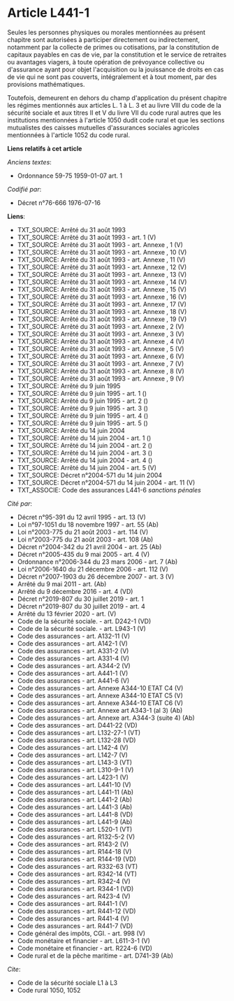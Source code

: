 # Article L441-1

Seules les personnes physiques ou morales mentionnées au présent chapitre sont autorisées à participer directement ou
indirectement, notamment par la collecte de primes ou cotisations, par la constitution de capitaux payables en cas de vie,
par la constitution et le service de retraites ou avantages viagers, à toute opération de prévoyance collective ou
d'assurance ayant pour objet l'acquisition ou la jouissance de droits en cas de vie qui ne sont pas couverts, intégralement
et à tout moment, par des provisions mathématiques.

Toutefois, demeurent en dehors du champ d'application du présent chapitre les régimes mentionnés aux articles L. 1 à L. 3 et
au livre VIII du code de la sécurité sociale et aux titres II et V du livre VII du code rural autres que les institutions
mentionnées à l'article 1050 dudit code rural et que les sections mutualistes des caisses mutuelles d'assurances sociales
agricoles mentionnées à l'article 1052 du code rural.

**Liens relatifs à cet article**

_Anciens textes_:

  - Ordonnance 59-75 1959-01-07 art. 1

_Codifié par_:

  - Décret n°76-666 1976-07-16

**Liens**:

  - TXT_SOURCE: Arrêté du 31 août 1993
  - TXT_SOURCE: Arrêté du 31 août 1993 - art. 1 (V)
  - TXT_SOURCE: Arrêté du 31 août 1993 - art. Annexe , 1 (V)
  - TXT_SOURCE: Arrêté du 31 août 1993 - art. Annexe , 10 (V)
  - TXT_SOURCE: Arrêté du 31 août 1993 - art. Annexe , 11 (V)
  - TXT_SOURCE: Arrêté du 31 août 1993 - art. Annexe , 12 (V)
  - TXT_SOURCE: Arrêté du 31 août 1993 - art. Annexe , 13 (V)
  - TXT_SOURCE: Arrêté du 31 août 1993 - art. Annexe , 14 (V)
  - TXT_SOURCE: Arrêté du 31 août 1993 - art. Annexe , 15 (V)
  - TXT_SOURCE: Arrêté du 31 août 1993 - art. Annexe , 16 (V)
  - TXT_SOURCE: Arrêté du 31 août 1993 - art. Annexe , 17 (V)
  - TXT_SOURCE: Arrêté du 31 août 1993 - art. Annexe , 18 (V)
  - TXT_SOURCE: Arrêté du 31 août 1993 - art. Annexe , 19 (V)
  - TXT_SOURCE: Arrêté du 31 août 1993 - art. Annexe , 2 (V)
  - TXT_SOURCE: Arrêté du 31 août 1993 - art. Annexe , 3 (V)
  - TXT_SOURCE: Arrêté du 31 août 1993 - art. Annexe , 4 (V)
  - TXT_SOURCE: Arrêté du 31 août 1993 - art. Annexe , 5 (V)
  - TXT_SOURCE: Arrêté du 31 août 1993 - art. Annexe , 6 (V)
  - TXT_SOURCE: Arrêté du 31 août 1993 - art. Annexe , 7 (V)
  - TXT_SOURCE: Arrêté du 31 août 1993 - art. Annexe , 8 (V)
  - TXT_SOURCE: Arrêté du 31 août 1993 - art. Annexe , 9 (V)
  - TXT_SOURCE: Arrêté du 9 juin 1995
  - TXT_SOURCE: Arrêté du 9 juin 1995 - art. 1 ()
  - TXT_SOURCE: Arrêté du 9 juin 1995 - art. 2 ()
  - TXT_SOURCE: Arrêté du 9 juin 1995 - art. 3 ()
  - TXT_SOURCE: Arrêté du 9 juin 1995 - art. 4 ()
  - TXT_SOURCE: Arrêté du 9 juin 1995 - art. 5 ()
  - TXT_SOURCE: Arrêté du 14 juin 2004
  - TXT_SOURCE: Arrêté du 14 juin 2004 - art. 1 ()
  - TXT_SOURCE: Arrêté du 14 juin 2004 - art. 2 ()
  - TXT_SOURCE: Arrêté du 14 juin 2004 - art. 3 ()
  - TXT_SOURCE: Arrêté du 14 juin 2004 - art. 4 ()
  - TXT_SOURCE: Arrêté du 14 juin 2004 - art. 5 (V)
  - TXT_SOURCE: Décret n°2004-571 du 14 juin 2004
  - TXT_SOURCE: Décret n°2004-571 du 14 juin 2004 - art. 11 (V)
  - TXT_ASSOCIE: Code des assurances L441-6 *sanctions pénales*

_Cité par_:

  - Décret n°95-391 du 12 avril 1995 - art. 13 (V)
  - Loi n°97-1051 du 18 novembre 1997 - art. 55 (Ab)
  - Loi n°2003-775 du 21 août 2003 - art. 114 (V)
  - Loi n°2003-775 du 21 août 2003 - art. 108 (Ab)
  - Décret n°2004-342 du 21 avril 2004 - art. 25 (Ab)
  - Décret n°2005-435 du 9 mai 2005 - art. 4 (V)
  - Ordonnance n°2006-344 du 23 mars 2006 - art. 7 (Ab)
  - Loi n°2006-1640 du 21 décembre 2006 - art. 112 (V)
  - Décret n°2007-1903 du 26 décembre 2007 - art. 3 (V)
  - Arrêté du 9 mai 2011 - art. (Ab)
  - Arrêté du 9 décembre 2016 - art. 4 (VD)
  - Décret n°2019-807 du 30 juillet 2019 - art. 1
  - Décret n°2019-807 du 30 juillet 2019 - art. 4
  - Arrêté du 13 février 2020 - art. (V)
  - Code de la sécurité sociale. - art. D242-1 (VD)
  - Code de la sécurité sociale. - art. L943-1 (V)
  - Code des assurances - art. A132-11 (V)
  - Code des assurances - art. A142-1 (V)
  - Code des assurances - art. A331-2 (V)
  - Code des assurances - art. A331-4 (V)
  - Code des assurances - art. A344-2 (V)
  - Code des assurances - art. A441-1 (V)
  - Code des assurances - art. A441-6 (V)
  - Code des assurances - art. Annexe A344-10 ETAT C4 (V)
  - Code des assurances - art. Annexe A344-10 ETAT C5 (V)
  - Code des assurances - art. Annexe A344-10 ETAT C6 (V)
  - Code des assurances - art. Annexe art A343-1 (al 3) (Ab)
  - Code des assurances - art. Annexe art. A344-3 (suite 4) (Ab)
  - Code des assurances - art. D441-22 (VD)
  - Code des assurances - art. L132-27-1 (VT)
  - Code des assurances - art. L132-28 (VD)
  - Code des assurances - art. L142-4 (V)
  - Code des assurances - art. L142-7 (V)
  - Code des assurances - art. L143-3 (VT)
  - Code des assurances - art. L310-9-1 (V)
  - Code des assurances - art. L423-1 (V)
  - Code des assurances - art. L441-10 (V)
  - Code des assurances - art. L441-11 (Ab)
  - Code des assurances - art. L441-2 (Ab)
  - Code des assurances - art. L441-3 (Ab)
  - Code des assurances - art. L441-8 (VD)
  - Code des assurances - art. L441-9 (Ab)
  - Code des assurances - art. L520-1 (VT)
  - Code des assurances - art. R132-5-2 (V)
  - Code des assurances - art. R143-2 (V)
  - Code des assurances - art. R144-18 (V)
  - Code des assurances - art. R144-19 (VD)
  - Code des assurances - art. R332-63 (VT)
  - Code des assurances - art. R342-14 (VT)
  - Code des assurances - art. R342-4 (V)
  - Code des assurances - art. R344-1 (VD)
  - Code des assurances - art. R423-4 (V)
  - Code des assurances - art. R441-1 (V)
  - Code des assurances - art. R441-12 (VD)
  - Code des assurances - art. R441-4 (V)
  - Code des assurances - art. R441-7 (VD)
  - Code général des impôts, CGI. - art. 998 (V)
  - Code monétaire et financier - art. L611-3-1 (V)
  - Code monétaire et financier - art. R224-6 (VD)
  - Code rural et de la pêche maritime - art. D741-39 (Ab)

_Cite_:

  - Code de la sécurité sociale L1 à L3
  - Code rural 1050, 1052
